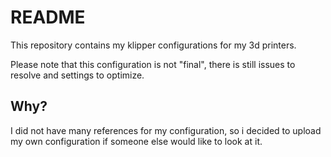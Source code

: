 
# README
This repository contains my klipper configurations for my 3d printers.

Please note that this configuration is not "final", there is still issues to resolve and settings to optimize.

## Why?
I did not have many references for my configuration, so i decided to upload my own configuration if someone else would like to look at it.

